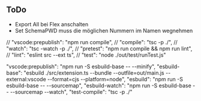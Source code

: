 ## ToDo

- Export All bei Flex anschalten
- Set SchemaPWD muss die möglichen Nummern im Namen wegnehmen


// "vscode:prepublish": "npm run compile",
		// "compile": "tsc -p ./",
		// "watch": "tsc -watch -p ./",
		// "pretest": "npm run compile && npm run lint",
		// "lint": "eslint src --ext ts",
		// "test": "node ./out/test/runTest.js"





"vscode:prepublish": "npm run -S esbuild-base -- --minify",
    "esbuild-base": "esbuild ./src/extension.ts --bundle --outfile=out/main.js --external:vscode --format=cjs --platform=node",
    "esbuild": "npm run -S esbuild-base -- --sourcemap",
    "esbuild-watch": "npm run -S esbuild-base -- --sourcemap --watch",
    "test-compile": "tsc -p ./"